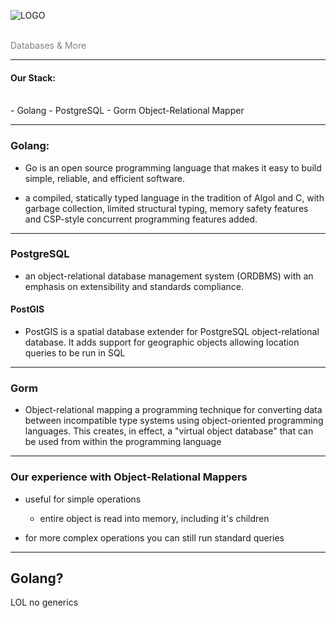 ![LOGO](https://hungerperks.com/images/HungerPerks-Log-with-Tagline-No-R.png)

<br>
<span style="color:gray">Databases & More</span>

---

#### Our Stack:
<br>
- Golang
- PostgreSQL
- Gorm Object-Relational Mapper

---

### Golang:


- Go is an open source programming language that makes it easy to build simple, reliable, and efficient software.


- a compiled, statically typed language in the tradition of Algol and C, with garbage collection, limited structural typing, memory safety features and CSP-style concurrent programming features added.

---

### PostgreSQL


- an object-relational database management system (ORDBMS) with an emphasis on extensibility and standards compliance.


#### PostGIS


- PostGIS is a spatial database extender for PostgreSQL object-relational database. It adds support for geographic objects allowing location queries to be run in SQL


---

### Gorm


- Object-relational mapping a programming technique for converting data between incompatible type systems using object-oriented programming languages. This creates, in effect, a "virtual object database" that can be used from within the programming language

---

### Our experience with Object-Relational Mappers

- useful for simple operations
	- entire object is read into memory, including it's children

- for more complex operations you can still run standard queries

---

## Golang?
LOL no generics




